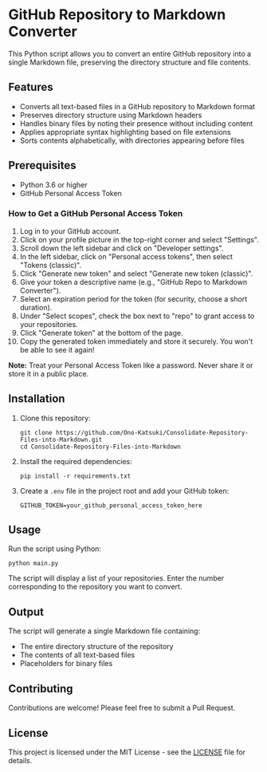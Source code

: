 # GitHub Repository to Markdown Converter

This Python script allows you to convert an entire GitHub repository into a single Markdown file, preserving the directory structure and file contents.

## Features

- Converts all text-based files in a GitHub repository to Markdown format
- Preserves directory structure using Markdown headers
- Handles binary files by noting their presence without including content
- Applies appropriate syntax highlighting based on file extensions
- Sorts contents alphabetically, with directories appearing before files

## Prerequisites

- Python 3.6 or higher
- GitHub Personal Access Token

### How to Get a GitHub Personal Access Token

1. Log in to your GitHub account.
2. Click on your profile picture in the top-right corner and select "Settings".
3. Scroll down the left sidebar and click on "Developer settings".
4. In the left sidebar, click on "Personal access tokens", then select "Tokens (classic)".
5. Click "Generate new token" and select "Generate new token (classic)".
6. Give your token a descriptive name (e.g., "GitHub Repo to Markdown Converter").
7. Select an expiration period for the token (for security, choose a short duration).
8. Under "Select scopes", check the box next to "repo" to grant access to your repositories.
9. Click "Generate token" at the bottom of the page.
10. Copy the generated token immediately and store it securely. You won't be able to see it again!

**Note:** Treat your Personal Access Token like a password. Never share it or store it in a public place.

## Installation

1. Clone this repository:
   ```
   git clone https://github.com/Ono-Katsuki/Consolidate-Repository-Files-into-Markdown.git
   cd Consolidate-Repository-Files-into-Markdown
   ```

2. Install the required dependencies:
   ```
   pip install -r requirements.txt
   ```

3. Create a `.env` file in the project root and add your GitHub token:
   ```
   GITHUB_TOKEN=your_github_personal_access_token_here
   ```

## Usage

Run the script using Python:

```
python main.py
```

The script will display a list of your repositories. Enter the number corresponding to the repository you want to convert.

## Output

The script will generate a single Markdown file containing:

- The entire directory structure of the repository
- The contents of all text-based files
- Placeholders for binary files

## Contributing

Contributions are welcome! Please feel free to submit a Pull Request.

## License

This project is licensed under the MIT License - see the [LICENSE](LICENSE) file for details.
